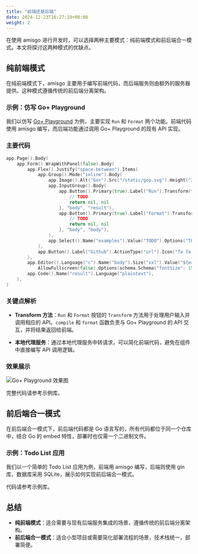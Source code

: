 ```yaml
---
title: "前端还是后端"
date: 2024-12-23T16:27:19+08:00
weight: 2
---
```


在使用 amisgo 进行开发时，可以选择两种主要模式：纯前端模式和前后端合一模式。本文将探讨这两种模式的优缺点。

## 纯前端模式

在纯前端模式下，amisgo 主要用于编写前端代码，而后端服务则由额外的服务器提供。这种模式遵循传统的前后端分离架构。

### 示例：仿写 Go+ Playground

我们以仿写 [Go+ Playground](https://play.goplus.org) 为例，主要实现 `Run` 和 `Format` 两个功能。前端代码使用 amisgo 编写，而后端功能通过调用 Go+ Playground 的现有 API 实现。

### 主要代码

```go {hl_lines=[7,8,9,10,11,12,13,14]}
app.Page().Body(
	app.Form().WrapWithPanel(false).Body(
		app.Flex().Justify("space-between").Items(
			app.Group().Mode("inline").Body(
				app.Image().Alt("Go+").Src("/static/gop.svg").Height("20px").InnerClassName("border-none"),
				app.InputGroup().Body(
					app.Button().Primary(true).Label("Run").Transform(func(input any) (any, error) {
						// TODO
						return nil, nil
					}, "body", "result"),
					app.Button().Primary(true).Label("Format").Transform(func(input any) (any, error) {
						// TODO
						return nil, nil
					}, "body", "body"),
				),
				app.Select().Name("examples").Value("TODO").Options("TODO"),
			),
			app.Button().Label("Github").ActionType("url").Icon("fa fa-github").Url("https://github.com/goplus/gop"),
		),
		app.Editor().Language("c").Name("body").Size("xxl").Value("${examples}").
			AllowFullscreen(false).Options(schema.Schema{"fontSize": 15}),
		app.Code().Name("result").Language("plaintext"),
	),
)
```

### 关键点解析

- **Transform 方法**：`Run` 和 `Format` 按钮的 `Transform` 方法用于处理用户输入并调用相应的 API。`compile` 和 `format` 函数负责与 Go+ Playground 的 API 交互，并将结果返回给前端。

- **本地代理服务**：通过本地代理服务中转请求，可以简化前端代码，避免在组件中直接编写 API 调用逻辑。

### 效果展示

![Go+ Playground 效果图](/gop-play.png)

完整代码请参考示例库。

## 前后端合一模式

在前后端合一模式下，前后端代码都是 Go 语言写的，所有代码都位于同一个仓库中，结合 Go 的 embed 特性，部署时也仅需一个二进制文件。

### 示例：Todo List 应用

我们以一个简单的 Todo List 应用为例，前端用 amisgo 编写，后端则使用 gin 库，数据库采用 SQLite，展示如何实现前后端合一模式。

代码请参考示例库。


## 总结

- **纯前端模式**：适合需要与现有后端服务集成的场景，遵循传统的前后端分离架构。
- **前后端合一模式**：适合小型项目或需要简化部署流程的场景，技术栈统一，部署简便。
